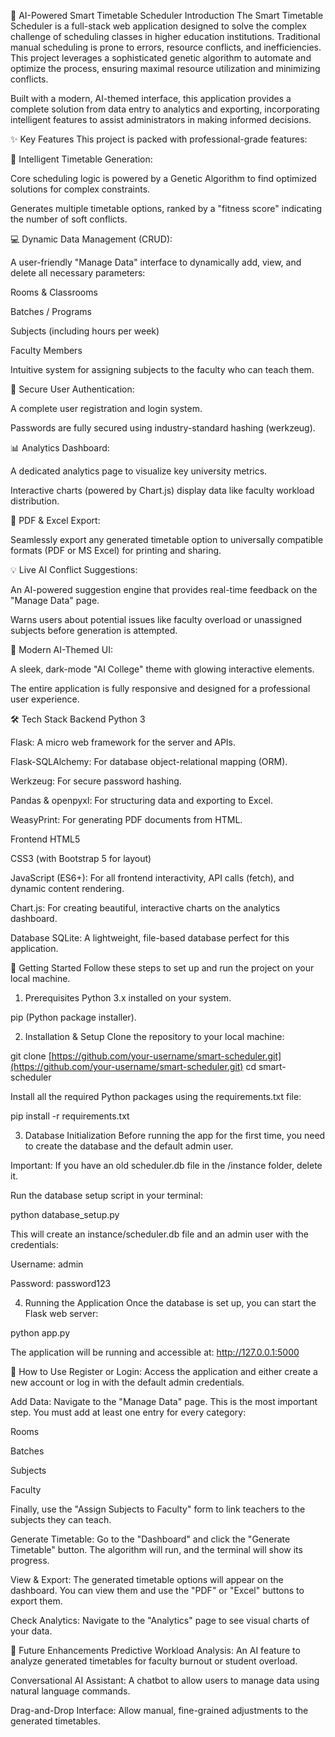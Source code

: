 🧠 AI-Powered Smart Timetable Scheduler
Introduction
The Smart Timetable Scheduler is a full-stack web application designed to solve the complex challenge of scheduling classes in higher education institutions. Traditional manual scheduling is prone to errors, resource conflicts, and inefficiencies. This project leverages a sophisticated genetic algorithm to automate and optimize the process, ensuring maximal resource utilization and minimizing conflicts.

Built with a modern, AI-themed interface, this application provides a complete solution from data entry to analytics and exporting, incorporating intelligent features to assist administrators in making informed decisions.

✨ Key Features
This project is packed with professional-grade features:

🤖 Intelligent Timetable Generation:

Core scheduling logic is powered by a Genetic Algorithm to find optimized solutions for complex constraints.

Generates multiple timetable options, ranked by a "fitness score" indicating the number of soft conflicts.

💻 Dynamic Data Management (CRUD):

A user-friendly "Manage Data" interface to dynamically add, view, and delete all necessary parameters:

Rooms & Classrooms

Batches / Programs

Subjects (including hours per week)

Faculty Members

Intuitive system for assigning subjects to the faculty who can teach them.

🔐 Secure User Authentication:

A complete user registration and login system.

Passwords are fully secured using industry-standard hashing (werkzeug).

📊 Analytics Dashboard:

A dedicated analytics page to visualize key university metrics.

Interactive charts (powered by Chart.js) display data like faculty workload distribution.

📄 PDF & Excel Export:

Seamlessly export any generated timetable option to universally compatible formats (PDF or MS Excel) for printing and sharing.

💡 Live AI Conflict Suggestions:

An AI-powered suggestion engine that provides real-time feedback on the "Manage Data" page.

Warns users about potential issues like faculty overload or unassigned subjects before generation is attempted.

🎨 Modern AI-Themed UI:

A sleek, dark-mode "AI College" theme with glowing interactive elements.

The entire application is fully responsive and designed for a professional user experience.

🛠️ Tech Stack
Backend
Python 3

Flask: A micro web framework for the server and APIs.

Flask-SQLAlchemy: For database object-relational mapping (ORM).

Werkzeug: For secure password hashing.

Pandas & openpyxl: For structuring data and exporting to Excel.

WeasyPrint: For generating PDF documents from HTML.

Frontend
HTML5

CSS3 (with Bootstrap 5 for layout)

JavaScript (ES6+): For all frontend interactivity, API calls (fetch), and dynamic content rendering.

Chart.js: For creating beautiful, interactive charts on the analytics dashboard.

Database
SQLite: A lightweight, file-based database perfect for this application.

🚀 Getting Started
Follow these steps to set up and run the project on your local machine.

1. Prerequisites
Python 3.x installed on your system.

pip (Python package installer).

2. Installation & Setup
Clone the repository to your local machine:

git clone [https://github.com/your-username/smart-scheduler.git](https://github.com/your-username/smart-scheduler.git)
cd smart-scheduler

Install all the required Python packages using the requirements.txt file:

pip install -r requirements.txt

3. Database Initialization
Before running the app for the first time, you need to create the database and the default admin user.

Important: If you have an old scheduler.db file in the /instance folder, delete it.

Run the database setup script in your terminal:

python database_setup.py

This will create an instance/scheduler.db file and an admin user with the credentials:

Username: admin

Password: password123

4. Running the Application
Once the database is set up, you can start the Flask web server:

python app.py

The application will be running and accessible at: http://127.0.0.1:5000

📖 How to Use
Register or Login: Access the application and either create a new account or log in with the default admin credentials.

Add Data: Navigate to the "Manage Data" page. This is the most important step. You must add at least one entry for every category:

Rooms

Batches

Subjects

Faculty

Finally, use the "Assign Subjects to Faculty" form to link teachers to the subjects they can teach.

Generate Timetable: Go to the "Dashboard" and click the "Generate Timetable" button. The algorithm will run, and the terminal will show its progress.

View & Export: The generated timetable options will appear on the dashboard. You can view them and use the "PDF" or "Excel" buttons to export them.

Check Analytics: Navigate to the "Analytics" page to see visual charts of your data.

🔮 Future Enhancements
Predictive Workload Analysis: An AI feature to analyze generated timetables for faculty burnout or student overload.

Conversational AI Assistant: A chatbot to allow users to manage data using natural language commands.

Drag-and-Drop Interface: Allow manual, fine-grained adjustments to the generated timetables.
